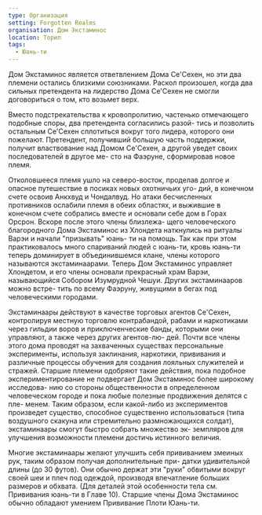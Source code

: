 ```yaml
---
type: Организация
setting: Forgotten Realms
organisation: Дом Экстаминос
location: Торил
tags:
  - Юань-ти
---
```


Дом Экстаминос является ответвлением Дома Се'Сехен, но эти два племени остались близкими союзниками. Раскол
произошел, когда два сильных претендента на лидерство Дома Се'Сехен не смогли договориться о том, кто возьмет верх.

Вместо подстрекательства к кровопролитию, частенько отмечающего подобные споры, два претендента согласились разой-
тись и позволить остальным Се'Сехен сплотиться вокруг того лидера, которого они пожелают. Претендент, получивший
большую часть поддержки, получит властвование над Домом Се'Сехен, а другой уведет своих последователей в другое ме-
сто на Фаэруне, сформировав новое племя.

Отколовшееся племя ушло на северо-восток, проделав долгое и опасное путешествие в посиках новых охотничьих уго-
дий, в конечном счете освоив Анкхвуд и Чондалвуд. Но атаки бесчисленных противников ослабили племя в обеих областях,
и выжившие в конечном счете собрались вместе и основали себе дом в Горах Орсрон. Вскоре после этого члены близлежа-
щего человеческого благородного Дома Экстаминос из Хлондета наткнулись на ритуалы Варэи и начали "призывать" юань-
ти на помощь. Так как при этом практиковалось много спариваний людей с юань-ти, кровь юань-ти теперь доминирует в
объединившемся клане, члены которого называются экстаминаарами. Теперь Дом Экстаминос управляет Хлондетом, и его
члены основали прекрасный храм Варэи, называющийся Собором Изумрудной Чешуи. Других экстаминааров можно встре-
тить по всему Фаэруну, живущими в бегах под человеческими городами.

Экстаминаары действуют в качестве торговых агентов Се'Сехен, контролируя местную торговлю контрабандой, рабами
и наркотиками через гильдии воров и приключенческие банды, которыми они управляют, а также через других агентов-лю-
дей. Почти все члены этого дома проводят на захваченных существах персональные эксперименты, используя заклинания,
наркотики, прививания и различные процессы обучения для создания лояльных служителей и стражей. Старшие племени
одобряют такие действия, пока подобное экспериментирование не подвергает Дом Экстаминос более широкому исследова-
нию со стороны общественности в определенном человеческом городе и пока любые полезные продвижения делятся с пле-
менем. Таким образом, если какой-либо из экспериментов произведет существо, способное существенно использоваться
(типа воздушного скакуна или стремительно размножающихся солдат), экстаминаары смогут быстро собрать множество эк-
земпляров для улучшения возможности племени достичь истинного величия.

Многие экстаминаары желают улучшить себя прививанием змеиных рук, таким образом получая дополнительные при-
датки удивительной длины (до 30 футов). Они обычно держат эти "руки" обвитыми вокруг своей шеи и плеч под одеждой, производя впечатление больших размеров и обхвата. (Для деталей этой особенности тела см. Прививания юань-ти в Главе
10). Старшие члены Дома Экстаминос обычно обладают умением Прививание Плоти Юань-ти.